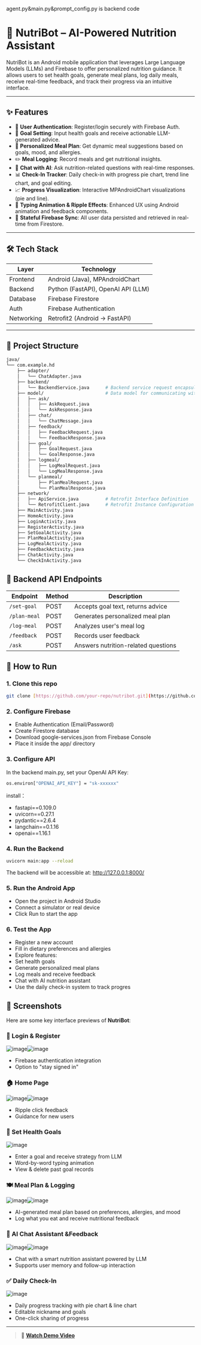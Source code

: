 agent.py&main.py&prompt_config.py is backend code


# 🥗 NutriBot – AI-Powered Nutrition Assistant

NutriBot is an Android mobile application that leverages Large Language Models (LLMs) and Firebase to offer personalized nutrition guidance. It allows users to set health goals, generate meal plans, log daily meals, receive real-time feedback, and track their progress via an intuitive interface.

---

## ✨ Features

- 🔐 **User Authentication**: Register/login securely with Firebase Auth.
- 🎯 **Goal Setting**: Input health goals and receive actionable LLM-generated advice.
- 🍱 **Personalized Meal Plan**: Get dynamic meal suggestions based on goals, mood, and allergies.
- ✏️ **Meal Logging**: Record meals and get nutritional insights.
- 💬 **Chat with AI**: Ask nutrition-related questions with real-time responses.
- 📊 **Check-In Tracker**: Daily check-in with progress pie chart, trend line chart, and goal editing.
- 📈 **Progress Visualization**: Interactive MPAndroidChart visualizations (pie and line).
- 🧠 **Typing Animation & Ripple Effects**: Enhanced UX using Android animation and feedback components.
- 🔁 **Stateful Firebase Sync**: All user data persisted and retrieved in real-time from Firestore.

---

## 🛠️ Tech Stack

| Layer       | Technology                          |
|-------------|--------------------------------------|
| Frontend    | Android (Java), MPAndroidChart       |
| Backend     | Python (FastAPI), OpenAI API (LLM)   |
| Database    | Firebase Firestore                   |
| Auth        | Firebase Authentication              |
| Networking  | Retrofit2 (Android → FastAPI)        |

---

## 🧱 Project Structure

```bash
java/
└── com.example.hd
    ├── adapter/
    │   └── ChatAdapter.java         
    ├── backend/
    │   └── BackendService.java      # Backend service request encapsulation
    ├── model/                       # Data model for communicating with the backend
    │   ├── ask/
    │   │   ├── AskRequest.java
    │   │   └── AskResponse.java
    │   ├── chat/
    │   │   └── ChatMessage.java
    │   ├── feedback/
    │   │   ├── FeedbackRequest.java
    │   │   └── FeedbackResponse.java
    │   ├── goal/
    │   │   ├── GoalRequest.java
    │   │   └── GoalResponse.java
    │   ├── logmeal/
    │   │   ├── LogMealRequest.java
    │   │   └── LogMealResponse.java
    │   └── planmeal/
    │       ├── PlanMealRequest.java
    │       └── PlanMealResponse.java
    ├── network/
    │   ├── ApiService.java          # Retrofit Interface Definition
    │   └── RetrofitClient.java      # Retrofit Instance Configuration
    ├── MainActivity.java
    ├── HomeActivity.java
    ├── LoginActivity.java
    ├── RegisterActivity.java
    ├── SetGoalActivity.java
    ├── PlanMealActivity.java
    ├── LogMealActivity.java
    ├── FeedbackActivity.java
    ├── ChatActivity.java
    └── CheckInActivity.java        

```

## 🧩 Backend API Endpoints

| Endpoint           | Method | Description                  |
|--------------------|--------|------------------------------|
| `/set-goal`        | POST   | Accepts goal text, returns advice |
| `/plan-meal`       | POST   | Generates personalized meal plan |
| `/log-meal`        | POST   | Analyzes user's meal log |
| `/feedback`        | POST   | Records user feedback |
| `/ask`             | POST   | Answers nutrition-related questions |


## 🚀 How to Run
### 1. Clone this repo

```bash
git clone [https://github.com/your-repo/nutribot.git](https://github.com/hepeilin0710/sit305HD.git)
```

### 2. Configure Firebase
- Enable Authentication (Email/Password)
- Create Firestore database
- Download google-services.json from Firebase Console
- Place it inside the app/ directory
### 3. Configure API
In the backend main.py, set your OpenAI API Key:
```bash
os.environ["OPENAI_API_KEY"] = "sk-xxxxxx"
```
install：
- fastapi==0.109.0
- uvicorn==0.27.1
- pydantic==2.6.4
- langchain==0.1.16
- openai==1.16.1
### 4. Run the Backend
```bash
uvicorn main:app --reload
```
The backend will be accessible at: http://127.0.0.1:8000/
### 5. Run the Android App
- Open the project in Android Studio
- Connect a simulator or real device
- Click Run to start the app
### 6. Test the App
- Register a new account
- Fill in dietary preferences and allergies
- Explore features:
- Set health goals
- Generate personalized meal plans
- Log meals and receive feedback
- Chat with AI nutrition assistant
- Use the daily check-in system to track progres

## 📸 Screenshots

Here are some key interface previews of **NutriBot**:

### 🔐 Login & Register
![image](https://github.com/user-attachments/assets/8c51241c-f38c-4074-b56a-8bd6821b0baf)![image](https://github.com/user-attachments/assets/f5bcc931-4b99-4186-8078-19b605d39cd8)



- Firebase authentication integration
- Option to "stay signed in"

### 🏠 Home Page
![image](https://github.com/user-attachments/assets/151e4938-8ea3-47c9-b36c-5aeedc75e2be)![image](https://github.com/user-attachments/assets/dcd356d0-7f7f-4528-bcf2-93201461f248)



- Ripple click feedback
- Guidance for new users

### 🎯 Set Health Goals
![image](https://github.com/user-attachments/assets/0921fe35-1742-4e89-ae1b-9b681fd517ff)


- Enter a goal and receive strategy from LLM
- Word-by-word typing animation
- View & delete past goal records

### 🍽️ Meal Plan & Logging
![image](https://github.com/user-attachments/assets/c0500104-cf71-4968-8219-a677e99e5cec)![image](https://github.com/user-attachments/assets/715f02d0-efd6-42cf-9201-6eac07c847fa)


- AI-generated meal plan based on preferences, allergies, and mood
- Log what you eat and receive nutritional feedback

### 🤖 AI Chat Assistant &Feedback
![image](https://github.com/user-attachments/assets/a1530fd9-dee4-45b0-b75b-ed5e24552a8d)![image](https://github.com/user-attachments/assets/ea9127b0-9bc3-4b3d-8038-0412e8ea4e62)



- Chat with a smart nutrition assistant powered by LLM
- Supports user memory and follow-up interaction

### ✅ Daily Check-In
![image](https://github.com/user-attachments/assets/1ed2e6af-6c74-4a24-b6c6-cf6d850ab4d8)


- Daily progress tracking with pie chart & line chart
- Editable nickname and goals
- One-click sharing of progress

---

> 🎥 [**Watch Demo Video**](https://youtu.be/e3edul0sbHc) 
